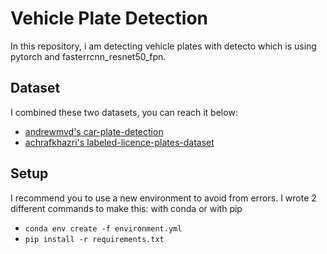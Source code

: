 # Vehicle Plate Detection
In this repository, i am detecting vehicle plates with detecto which is using pytorch and fasterrcnn_resnet50_fpn.

## Dataset

I combined these two datasets, you can reach it below:<br>
- <a href="https://www.kaggle.com/andrewmvd/car-plate-detection">andrewmvd's car-plate-detection</a><br>
- <a href="https://www.kaggle.com/achrafkhazri/labeled-licence-plates-dataset">achrafkhazri's labeled-licence-plates-dataset</a><br>

## Setup

I recommend you to use a new environment to avoid from errors. I wrote 2 different commands to make this: with conda or with pip<br>
- `conda env create -f environment.yml`
- `pip install -r requirements.txt`
